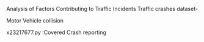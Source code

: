 Analysis of Factors Contributing to Traffic Incidents
Traffic crashes dataset-


 Motor Vehicle collision 

 x23217677.py :Covered Crash reporting 
